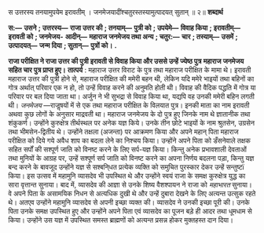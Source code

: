  

स उत्तरस्य तनयामुपयेम इरावतीम् । जनमेजयादींश्चतुरस्तस्यामुत्पादयत् सुतान् ॥ २॥ **शब्दार्थ** 

**स:—** **उसने** **; उत्तरस्य—** **राजा उत्तर की** **; तनयाम्—** **पुत्री को** **; उपयेमे—** **विवाह किया** **; इरावतीम्—** **इरावती को** **; जनमेजय-** **आदीन्—** **महाराज जनमेजय तथा अन्य** **; चतुर:—** **चार** **; तस्याम्—** **उसमें** **; उत्पादयत्—** **जन्म दिया** **; सुतान्—** **पुत्रों को।** **.** 

**राजा परीक्षित ने राजा उत्तर की पुत्री इरावती से विवाह किया और उससे उन्हें ज्येष्ठ पुत्र** **महाराज जनमेजय सहित चार पुत्र प्राप्त हुए।** **तात्पर्य** : महाराज उत्तर विराट के पुत्र तथा महाराज परीक्षित के मामा थे। इरावती महाराज उत्तर की पुत्री होने से, महाराज परीक्षित की ममेरी बहन थी, लेकिन यदि ममेरे भाइयों तथा बहिनों का गोत्र अर्थात् परिवार एक न हो, तो उन्हें विवाह करने की अनुमति होती थी। विवाह की वैदिक पद्धति में गोत्र या परिवार पर बल दिया जाता था। अर्जुन ने भी सुभद्रा से विवाह किया था, यद्यपि वह उनकी ममेरी बहिन लगती थी। *जनमेजय* —राजॢषयों में से एक तथा महाराज परीक्षित के विलयात पुत्र। इनकी माता का नाम इरावती अथवा कुछ लोगों के अनुसार माद्रवती था। महाराज जनमेजय के दो पुत्र हुए जिनके नाम थे ज्ञातानीक तथा शंकुकर्ण। उन्होंने कुरुक्षेत्र तीर्थस्थल पर अनेक यज्ञ किये। उनके तीन छोटे भाइयों के नाम श्रुतसेन, उग्रसेन तथा भीमसेन-द्वितीय थे। उन्होंने तक्षला (अजन्ता) पर आक्रमण किया और अपने महान् पिता महाराज परीक्षित को दिये गये अवैध शाप का बदला लेने का निश्चय किया। उन्होंने अपने पिता को डँसनेवाले तक्षक सहित सर्पों की सश्पूर्ण जाति को विनष्ट करने के लिए सर्प-यज्ञ किया। किन्तु अनेक प्रभावशाली देवताओं तथा मुनियों के आग्रह पर, उन्हें सश्पूर्ण सर्प जाति को विनष्ट करने का अपना निर्णय बदलना पड़ा, किन्तु यज्ञ बन्द करने के बावजूद उन्होंने यज्ञ से सश्बनि्धत प्रत्येक व्यक्ति को समुचित पुरस्कार देकर उन्हें सन्तुष्टï किया। इस उत्सव में महामुनि व्यासदेव भी उपस्थित थे और उन्होंने स्वयं राजा के समक्ष कुरुक्षेत्र युद्ध का सारा वृत्तान्त सुनाया। बाद में, व्यासदेव की आज्ञा से उनके शिष्य वैशश्पायन ने राजा को *महाभारत* सुनाया। वे अपने पिता के असामयिक निधन से अत्यधिक दुखी थे और उन्हें दुबारा देखने के लिए अत्यन्त उत्सुक रहते थे। अतएव उन्होंने महामुनि व्यासदेव से अपनी इच्छा व्यक्त की। व्यासदेव ने उनकी इच्छा पूरी की। उनके पिता उनके समक्ष उपस्थित हुए और उन्होंने अपने पिता एवं व्यासदेव का पूजन बड़े ही आदर तथा धूमधाम से किया। उन्होंने उस यज्ञ में उपस्थित समस्त ब्राह्मणों को अत्यन्त प्रसन्न होकर मुक्तहस्त दान दिया। 